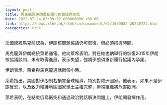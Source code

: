 ```yaml
---
layout: post
title: 馬克龍促伊朗重新履行核協議內承諾
date: 2022-07-24 05:39:52.000000000 +08:00
link: https://news.rthk.hk/rthk/ch/component/k2/1659082-20220724.htm
categories: rthk
---
```


法國總統馬克龍認為，伊朗核問題協議仍可恢復，但必須把握時間。

馬克龍與伊朗總統萊希通電。他向萊希表明，對在維也納舉行的恢復2015年伊朗核協議談判，未有取得進展，表示失望，強調伊朗須重新履行協議內承諾。

伊朗表示，萊希與馬克龍通話兩個小時。

萊希指出，美國對伊朗制裁損害全球經濟，特別對歐洲國家。他表示，如果不是伊朗反恐，以及致力維護地區國家領土主權完整，極端組織將危害歐洲。

萊希表明，在結束俄烏衝突和通過政治對話解決問題上，伊朗願發揮作用。
